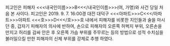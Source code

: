 피고인은 피해자 <<<내국인이름>>>B<<</내국인이름>>>(여, 가명)와 사건 당일 처음 본 사이다.
피고인은 2019. 9. 7. 16:00경 대전 대덕구 <<<아파트>>>C<<</아파트>>>아파트 <<<호>>>D<<</호>>>호 내에서 피해자를 비롯한 지인들과 술을 마시던 중, 갑자기 피해자의 의사에 반하여, 손으로 피해자의 오른쪽 허벅지 부위, 오른손을 만지고 허리를 감싸 안은 후 오른쪽 가슴 부위를 주무르는 등의 방법으로 성적 수치심을 불러일으킬 만한 피해자의 신체 부위를 강제로 추행 하였다.
